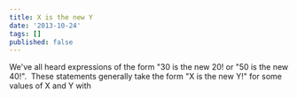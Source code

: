 ```yaml
---
title: X is the new Y
date: '2013-10-24'
tags: []
published: false
---
```


We've all heard expressions of the form "30 is the new 20! or "50 is the new 40!".  These statements generally take the form "X is the new Y!" for some values of X and Y with
